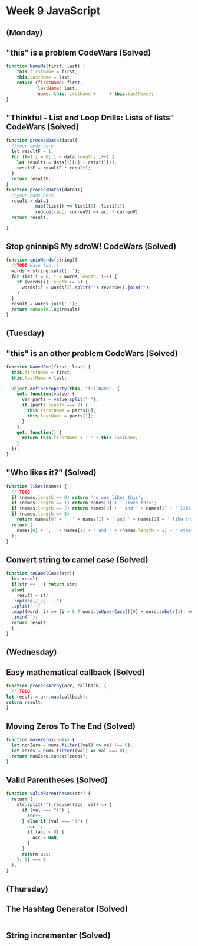 # Week 9 JavaScript
## (Monday)
## "this" is a problem CodeWars (Solved)

```JavaScript
function NameMe(first, last) {
    this.firstName = first;
    this.lastName = last;
    return {firstName: first,
            lastName: last,
            name: this.firstName + ' ' + this.lastName};
}
```
## "Thinkful - List and Loop Drills: Lists of lists" CodeWars (Solved)

```JavaScript
function processData(data){
  //your code here
  let resultF = 1;
  for (let i = 0; i < data.length; i++) {
    let result1 = data[i][0] - data[i][1];
    resultF = resultF * result1;
  }
  return resultF;
}
function processData1(data1){
  //your code here
  result = data1
          .map((list1) => list1[0] -list1[1])
          .reduce((acc, currenV) => acc * currenV)
  return result;

}
```

## Stop gninnipS My sdroW! CodeWars (Solved)

```JavaScript
function spinWords(string){
  //TODO Have fun :)
  words = string.split(' ');
  for (let i = 0; i < words.length; i++) {
    if (words[i].length >= 5) {
      words[i] = words[i].split('').reverse().join('');
    }
  }
  result = words.join(' ');
  return console.log(result)
}

```
## (Tuesday)
## "this" is an other problem CodeWars (Solved)

```JavaScript
function NamedOne(first, last) {
  this.firstName = first;
  this.lastName = last;

  Object.defineProperty(this, "fullName", {
    set: function(value) {
      var parts = value.split(" ");
      if (parts.length === 2) {
        this.firstName = parts[0];
        this.lastName = parts[1];
      }
    },
    get: function() {
      return this.firstName + ' ' + this.lastName;
    }
  });
}
```

## "Who likes it?" (Solved)

```JavaScript
function likes(names) {
  // TODO
  if (names.length == 0) return 'no one likes this';
  if (names.length == 1) return names[0] + ' likes this';
  if (names.length == 2) return names[0] + ' and ' + names[1] + ' like this';
  if (names.length == 3)
    return names[0] + ', ' + names[1] + ' and ' + names[2] + ' like this';
  return (
    names[0] + ', ' + names[1] + ' and ' + (names.length - 2) + ' others like this'
  );
}
```
## Convert string to camel case (Solved)

```JavaScript
function toCamelCase(str){
  let result;
  if(str == '') return str;
  else{
    result = str
  .replace(/_/g, '-')
  .split('-')
  .map((word, i) => (i > 0 ? word.toUpperCase()[0] + word.substr(1): word))
  .join('');
  return result;
  }
}
```

## (Wednesday)
## Easy mathematical callback (Solved)

```JavaScript
function processArray(arr, callback) {
  // TODO
let result = arr.map(callback);
return result;
}
```
## Moving Zeros To The End (Solved)

```JavaScript
function moveZeros(nums) {
  let nonZero = nums.filter((val) => val !== 0);
  let zeros = nums.filter((val) => val === 0);
  return nonZero.concat(zeros);
}
```
## Valid Parentheses (Solved)

```JavaScript
function validParentheses(str) {
  return (
    str.split("").reduce((acc, val) => {
      if (val === "(") {
        acc++;
      } else if (val === ")") {
        acc--;
        if (acc < 0) {
          acc = NaN;
        }
      }
      return acc;
    }, 0) === 0
  );
}
```
## (Thursday)
## The Hashtag Generator (Solved)

```JavaScript

```

## String incrementer (Solved)

```JavaScript

```
